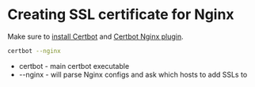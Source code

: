 # Creating SSL certificate for Nginx

Make sure to [install Certbot](https://onelinerhub.com/certbot/install_certbot_on_ubuntu) and [Certbot Nginx plugin](https://onelinerhub.com/certbot/install_nginx_plugin_for_certbot_on_ubuntu).

```bash
certbot --nginx
```

- certbot - main certbot executable
- --nginx - will parse Nginx configs and ask which hosts to add SSLs to

